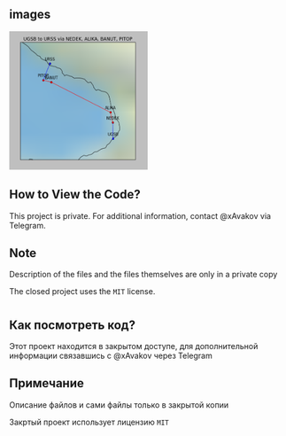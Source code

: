 ## images

<img src="images/example_4.png" alt="" width="250" height="250">

## How to View the Code?

This project is private. For additional information, contact @xAvakov via Telegram.

## Note

Description of the files and the files themselves are only in a private copy

The closed project uses the `MIT` license.

#

## Как посмотреть код?

Этот проект находится в закрытом доступе, для дополнительной информации связавшись с @xAvakov через Telegram

## Примечание

Описание файлов и сами файлы только в закрытой копии

Закртый проект использует лицензию `MIT` 
